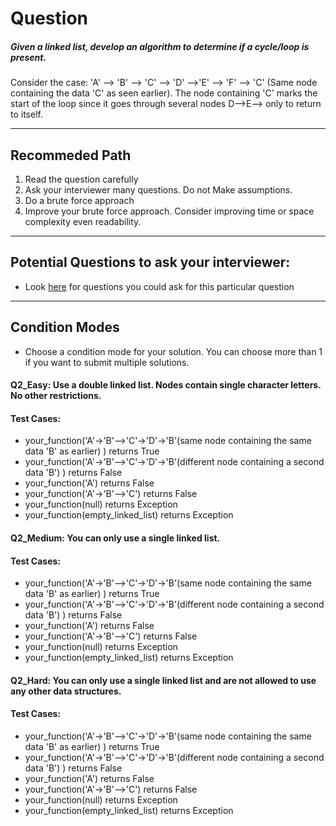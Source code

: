 # Question
##### Given a linked list, develop an algorithm to determine if a cycle/loop is present.

Consider the case: 'A' --> 'B' --> 'C' --> 'D' -->'E' --> 'F' --> 'C' (Same node containing the data 'C' as seen earlier). The node containing 'C' marks the start of the loop since it goes through several nodes D-->E--> only to return to itself.

____
## Recommeded Path
1. Read the question carefully
2. Ask your interviewer many questions. Do not Make assumptions.
3. Do a brute force approach
4. Improve your brute force approach. Consider improving time or space complexity even readability.

____
## Potential Questions to ask your interviewer:
  * Look [here](https://github.com/algorithms-21-devs/Interview_problems/blob/master/weekly_interview_questions/IQ_4/Q4_Extracting_Information.md) for questions you could ask for this particular question

_____
## Condition Modes
* Choose a condition mode for your solution. You can choose more than 1 if you want to submit multiple solutions.

#### Q2_Easy: Use a double linked list. Nodes contain single character letters. No other restrictions.
#### Test Cases:

* your_function('A'->'B'-->'C'->'D'->'B'(same node containing the same data 'B' as earlier) ) returns True
* your_function('A'->'B'-->'C'->'D'->'B'(different node containing a second data 'B') ) returns False
* your_function('A') returns False
* your_function('A'->'B'-->'C') returns False
* your_function(null) returns Exception
* your_function(empty_linked_list) returns Exception



#### Q2_Medium: You can only use a single linked list.
#### Test Cases:
* your_function('A'->'B'-->'C'->'D'->'B'(same node containing the same data 'B' as earlier) ) returns True
* your_function('A'->'B'-->'C'->'D'->'B'(different node containing a second data 'B') ) returns False
* your_function('A') returns False
* your_function('A'->'B'-->'C') returns False
* your_function(null) returns Exception
* your_function(empty_linked_list) returns Exception

#### Q2_Hard: You can only use a single linked list and are not allowed to use any other data structures.
#### Test Cases:

* your_function('A'->'B'-->'C'->'D'->'B'(same node containing the same data 'B' as earlier) ) returns True
* your_function('A'->'B'-->'C'->'D'->'B'(different node containing a second data 'B') ) returns False
* your_function('A') returns False
* your_function('A'->'B'-->'C') returns False
* your_function(null) returns Exception
* your_function(empty_linked_list) returns Exception
